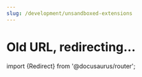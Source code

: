 ```yaml
---
slug: /development/unsandboxed-extensions
---
```


# Old URL, redirecting...

import {Redirect} from '@docusaurus/router';

<head>
    <meta name="robots" content="noindex" />
</head>

<Redirect to="/development/extensions/unsandboxed" />
